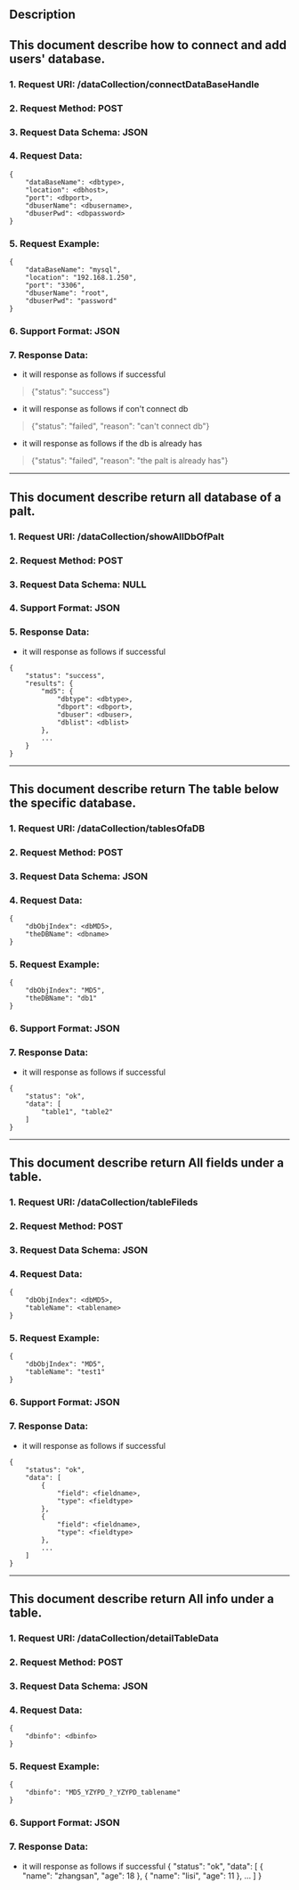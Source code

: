 
Description
-----------
This document describe how to connect and add users' database.
-------------
### 1. Request URI: /dataCollection/connectDataBaseHandle
### 2. Request Method: POST
### 3. Request Data Schema: JSON
### 4. Request Data:
```
{
    "dataBaseName": <dbtype>,
    "location": <dbhost>,
    "port": <dbport>,
    "dbuserName": <dbusername>,
    "dbuserPwd": <dbpassword>
}
```
### 5. Request Example:
```
{
    "dataBaseName": "mysql",
    "location": "192.168.1.250",
    "port": "3306",
    "dbuserName": "root",
    "dbuserPwd": "password"
}
```
### 6. Support Format: JSON

### 7. Response Data:
* it will response as follows if successful
> {"status": "success"}
* it will response as follows if con't connect db
> {"status": "failed", "reason": "can't connect db"}
* it will response as follows if the db is already has
> {"status": "failed", "reason": "the palt is already has"}



-----------
This document describe return all database of a palt.
-------------
### 1. Request URI: /dataCollection/showAllDbOfPalt
### 2. Request Method: POST
### 3. Request Data Schema: NULL
### 4. Support Format: JSON
### 5. Response Data:
* it will response as follows if successful
```
{
    "status": "success",
    "results": {
        "md5": {
            "dbtype": <dbtype>,
            "dbport": <dbport>,
            "dbuser": <dbuser>,
            "dblist": <dblist>
        },
        ...
    }
}
```



-----------
This document describe return The table below the specific database.
-------------
### 1. Request URI: /dataCollection/tablesOfaDB
### 2. Request Method: POST
### 3. Request Data Schema: JSON
### 4. Request Data:
```
{
    "dbObjIndex": <dbMD5>,
    "theDBName": <dbname>
}
```
### 5. Request Example:
```
{
    "dbObjIndex": "MD5",
    "theDBName": "db1"
}
```
### 6. Support Format: JSON
### 7. Response Data:
* it will response as follows if successful
```
{
    "status": "ok",
    "data": [
        "table1", "table2"
    ]
}
```


-----------
This document describe return All fields under a table.
-------------
### 1. Request URI: /dataCollection/tableFileds
### 2. Request Method: POST
### 3. Request Data Schema: JSON
### 4. Request Data:
```
{
    "dbObjIndex": <dbMD5>,
    "tableName": <tablename>
}
```
### 5. Request Example:
```
{
    "dbObjIndex": "MD5",
    "tableName": "test1"
}
```
### 6. Support Format: JSON
### 7. Response Data:
* it will response as follows if successful
```
{
    "status": "ok",
    "data": [
        {
            "field": <fieldname>,
            "type": <fieldtype>
        },
        {
            "field": <fieldname>,
            "type": <fieldtype>
        },
        ...
    ]
}
```



-----------
This document describe return All info under a table.
-------------
### 1. Request URI: /dataCollection/detailTableData
### 2. Request Method: POST
### 3. Request Data Schema: JSON
### 4. Request Data:
```
{
    "dbinfo": <dbinfo>
}
```
### 5. Request Example:
```
{
    "dbinfo": "MD5_YZYPD_?_YZYPD_tablename"
}
```
### 6. Support Format: JSON
### 7. Response Data:
* it will response as follows if successful
{
    "status": "ok",
    "data": [
        {
            "name": "zhangsan",
            "age": 18
        },
        {
            "name": "lisi",
            "age": 11
        },
        ...
    ]
}